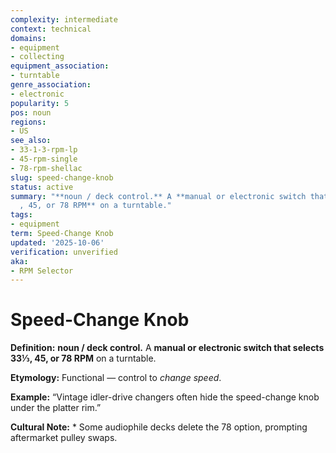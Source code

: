 ```yaml
---
complexity: intermediate
context: technical
domains:
- equipment
- collecting
equipment_association:
- turntable
genre_association:
- electronic
popularity: 5
pos: noun
regions:
- US
see_also:
- 33-1-3-rpm-lp
- 45-rpm-single
- 78-rpm-shellac
slug: speed-change-knob
status: active
summary: "**noun / deck control.** A **manual or electronic switch that selects 33\u2153\
  , 45, or 78 RPM** on a turntable."
tags:
- equipment
term: Speed-Change Knob
updated: '2025-10-06'
verification: unverified
aka:
- RPM Selector
---
```


# Speed-Change Knob

**Definition:** **noun / deck control.** A **manual or electronic switch that selects 33⅓, 45, or 78 RPM** on a turntable.

**Etymology:** Functional — control to *change speed*.

**Example:** “Vintage idler-drive changers often hide the speed-change knob under the platter rim.”

**Cultural Note:** * Some audiophile decks delete the 78 option, prompting aftermarket pulley swaps.

